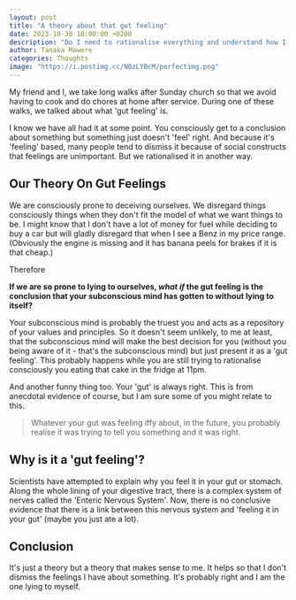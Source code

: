 ```yaml
---
layout: post
title: "A theory about that gut feeling"
date: 2023-10-30 18:00:00 +0200
description: "Do I need to rationalise everything and understand how I got to every conclusion I have? Probably not. Here's why."
author: Tanaka Mawere
categories: Thoughts
image: "https://i.postimg.cc/N0zLYBcM/perfectimg.png"
---
```


My friend and I, we take long walks after Sunday church so that we avoid having to cook and do chores at home after service. 
During one of these walks, we talked about what 'gut feeling' is.

I know we have all had it at some point. You consciously get to a conclusion about something but something just doesn't 'feel' right. And because it's 'feeling' based, many people tend to dismiss it because of social constructs that feelings are unimportant. But we rationalised it in another way.

## Our Theory On Gut Feelings

We are consciously prone to deceiving ourselves. We disregard things consciously things when they don't fit the model of what we want things to be. I might know that I don't have a lot of money for fuel while deciding to buy a car but will gladly disregard that when I see a Benz in my price range. (Obviously the engine is missing and it has banana peels for brakes if it is that cheap.)

Therefore

**If we are so prone to lying to ourselves, *what if* the gut feeling is the conclusion that your subconscious mind has gotten to without lying to itself?**

Your subconscious mind is probably the truest you and acts as a repository of your values and principles. So it doesn't seem unlikely, to me at least, that the subconscious mind will make the best decision for you (without you being aware of it - that's the subconscious mind) but just present it as a 'gut feeling'. This probably happens while you are still trying to rationalise consciously you eating that cake in the fridge at 11pm.

And another funny thing too. Your 'gut' is always right. This is from anecdotal evidence of course, but I am sure some of you might relate to this. 

> Whatever your gut was feeling iffy about, in the future, you probably realise it was trying to tell you something and it was right.

## Why is it a 'gut feeling'?   

Scientists have attempted to explain why you feel it in your gut or stomach. Along the whole lining of your digestive tract, there is a complex system of nerves called the 'Enteric Nervous System'. Now, there is no conclusive evidence that there is a link between this nervous system and 'feeling it in your gut' (maybe you just ate a lot).

## Conclusion

It's just a theory but a theory that makes sense to me. It helps so that I don't dismiss the feelings I have about something. It's probably right and I am the one lying to myself. 